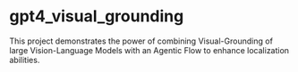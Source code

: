 # gpt4_visual_grounding
This project demonstrates the power of combining Visual-Grounding of large Vision-Language Models with an Agentic Flow to enhance localization abilities.
